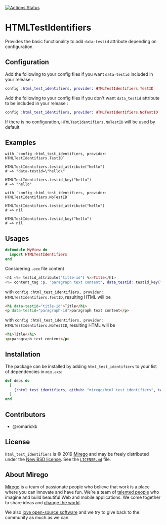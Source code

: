 [![Actions Status](https://github.com/mirego/html_test_identifiers/workflows/CI/badge.svg?branch%3Amaster)](https://github.com/mirego/html_test_identifiers/actions)

# HTMLTestIdentifiers

Provides the basic functionality to add `data-testid` attribute depending on configuration.

## Configuration

Add the following to your config files if you want `data-testid` included in your release :

```elixir
config :html_test_identifiers, provider: HTMLTestIdentifiers.TestID
```

Add the following to your config files if you don't want `data_testid` attribute to be included in your release :

```elixir
config :html_test_identifiers, provider: HTMLTestIdentifiers.NoTestID
```

If there is no configuration, `HTMLTestIdentifiers.NoTestID` will be used by default

## Examples

    with `config :html_test_identifiers, provider: HTMLTestIdentifiers.TestID`

    HTMLTestIdentifiers.testid_attribute("hello")
    # => "data-testid=\"hello\"

    HTMLTestIdentifiers.testid_key("hello")
    # => "hello"

    with `config :html_test_identifiers, provider: HTMLTestIdentifiers.NoTestID`

    HTMLTestIdentifiers.testid_attribute("hello")
    # => nil

    HTMLTestIdentifiers.testid_key("hello")
    # => nil

## Usages

```elixir
defmodule MyView do
  import HTMLTestIdentifiers
end
```

Considering `.eex` file content

```elixir
<h1 <%= testid_attribute("title-id") %>>Title</h1>
<%= content_tag :p, "paragraph text content", data_testid: testid_key("paragraph-id") %>
```

with `config :html_test_identifiers, provider: HTMLTestIdentifiers.TestID`, resulting HTML will be

```html
<h1 data-testid="title-id">Title</h1>
<p data-testid="paragraph-id">paragraph text content</p>
```

with `config :html_test_identifiers, provider: HTMLTestIdentifiers.NoTestID`, resulting HTML will be

```html
<h1>Title</h1>
<p>paragraph text content</p>
```

## Installation

The package can be installed by adding `html_test_identifiers` to your list of dependencies in `mix.exs`:

```elixir
def deps do
  [
    {:html_test_identifiers, github: "mirego/html_test_identifiers", tag: "v0.1.0"}
  ]
end
```

## Contributors

- @romarickb

## License

`html_test_identifiers` is © 2019 [Mirego](https://www.mirego.com) and may be freely distributed under the [New BSD license](http://opensource.org/licenses/BSD-3-Clause). See the [`LICENSE.md`](https://github.com/mirego/html_test_identifiers/blob/master/LICENSE.md) file.

## About Mirego

[Mirego](https://www.mirego.com) is a team of passionate people who believe that work is a place where you can innovate and have fun. We’re a team of [talented people](https://life.mirego.com) who imagine and build beautiful Web and mobile applications. We come together to share ideas and [change the world](http://www.mirego.org).

We also [love open-source software](https://open.mirego.com) and we try to give back to the community as much as we can.

